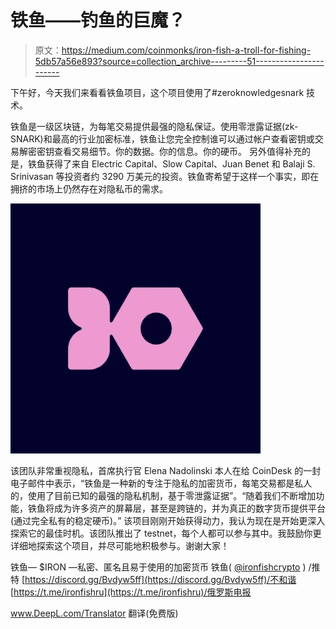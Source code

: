 # 铁鱼——钓鱼的巨魔？

> 原文：<https://medium.com/coinmonks/iron-fish-a-troll-for-fishing-5db57a56e893?source=collection_archive---------51----------------------->

下午好，今天我们来看看铁鱼项目，这个项目使用了#zeroknowledgesnark 技术。

铁鱼是一级区块链，为每笔交易提供最强的隐私保证。使用零泄露证据(zk-SNARK)和最高的行业加密标准，铁鱼让您完全控制谁可以通过帐户查看密钥或交易解密密钥查看交易细节。你的数据。你的信息。你的硬币。
另外值得补充的是，铁鱼获得了来自 Electric Capital、Slow Capital、Juan Benet 和 Balaji S. Srinivasan 等投资者约 3290 万美元的投资。铁鱼寄希望于这样一个事实，即在拥挤的市场上仍然存在对隐私币的需求。

![](img/0b753971c530ce6fa3106e4b0d098f2c.png)

该团队非常重视隐私，首席执行官 Elena Nadolinski 本人在给 CoinDesk 的一封电子邮件中表示，“铁鱼是一种新的专注于隐私的加密货币，每笔交易都是私人的，使用了目前已知的最强的隐私机制，基于零泄露证据”。“随着我们不断增加功能，铁鱼将成为许多资产的屏幕层，甚至是跨链的，并为真正的数字货币提供平台(通过完全私有的稳定硬币)。”
该项目刚刚开始获得动力，我认为现在是开始更深入探索它的最佳时机。该团队推出了 testnet，每个人都可以参与其中。我鼓励你更详细地探索这个项目，并尽可能地积极参与。谢谢大家！

铁鱼— $IRON —私密、匿名且易于使用的加密货币
铁鱼( [@ironfishcrypto](http://twitter.com/ironfishcrypto) ) /推特
[https://discord.gg/Bvdyw5ff](https://discord.gg/Bvdyw5ff)/不和谐
[https://t.me/ironfishru](https://t.me/ironfishru)/俄罗斯电报

www.DeepL.com/Translator 翻译(免费版)